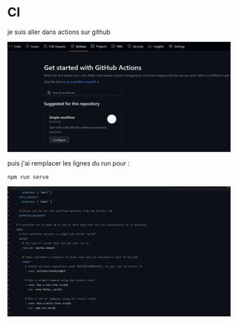 # CI

je suis aller dans actions sur github

![alt text](image-2.png)

puis j'ai remplacer les lignes du run pour :
```
npm run serve
```

![alt text](image-1.png)
